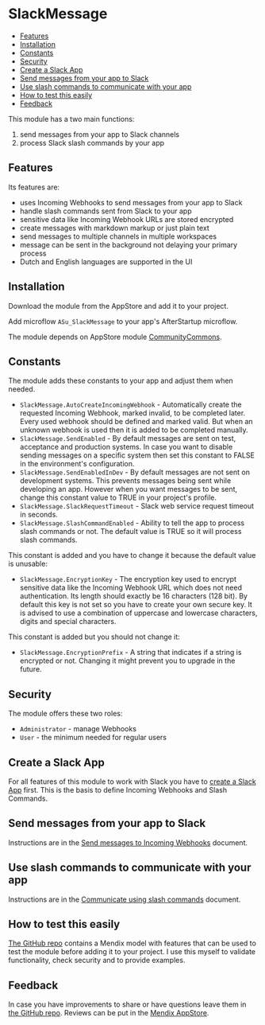# SlackMessage

- [Features](#features)
- [Installation](#installation)
- [Constants](#constants)
- [Security](#security)
- [Create a Slack App](#create-a-slack-app)
- [Send messages from your app to Slack](#send-messages-from-your-app-to-slack)
- [Use slash commands to communicate with your app](#use-slash-commands-to-communicate-with-your-app)
- [How to test this easily](#how-to-test-this-easily)
- [Feedback](#feedback)

This module has a two main functions:

1. send messages from your app to Slack channels
2. process Slack slash commands by your app

## Features

Its features are:

- uses Incoming Webhooks to send messages from your app to Slack
- handle slash commands sent from Slack to your app
- sensitive data like Incoming Webhook URLs are stored encrypted
- create messages with markdown markup or just plain text
- send messages to multiple channels in multiple workspaces
- message can be sent in the background not delaying your primary process
- Dutch and English languages are supported in the UI

## Installation

Download the module from the AppStore and add it to your project.

Add microflow `ASu_SlackMessage` to your app's AfterStartup microflow.

The module depends on AppStore module [CommunityCommons](https://appstore.home.mendix.com/link/app/170/).

## Constants

The module adds these constants to your app and adjust them when needed.

- `SlackMessage.AutoCreateIncomingWebhook` - Automatically create the requested Incoming Webhook, marked invalid, to be completed later. Every used webhook should be defined and marked valid. But when an unknown webhook is used then it is added to be completed manually.
- `SlackMessage.SendEnabled` - By default messages are sent on test, acceptance and production systems. In case you want to disable sending messages on a specific system then set this constant to FALSE in the environment's configuration.
- `SlackMessage.SendEnabledInDev` - By default messages are not sent on development systems. This prevents messages being sent while developing an app. However when you want messages to be sent, change this constant value to TRUE in your project's profile.
- `SlackMessage.SlackRequestTimeout` - Slack web service request timeout in seconds.
- `SlackMessage.SlashCommandEnabled` - Ability to tell the app to process slash commands or not. The default value is TRUE so it will process slash commands.

This constant is added and you have to change it because the default value is unusable:

- `SlackMessage.EncryptionKey` - The encryption key used to encrypt sensitive data like the Incoming Webhook URL which does not need authentication. Its length should exactly be 16 characters (128 bit). By default this key is not set so you have to create your own secure key. It is advised to use a combination of uppercase and lowercase characters, digits and special characters.

This constant is added but you should not change it:

- `SlackMessage.EncryptionPrefix` - A string that indicates if a string is encrypted or not. Changing it might prevent you to upgrade in the future.

## Security

The module offers these two roles:

- `Administrator` - manage Webhooks
- `User` - the minimum needed for regular users

## Create a Slack App

For all features of this module to work with Slack you have to [create a Slack App](https://api.slack.com/start) first. This is the basis to define Incoming Webhooks and Slash Commands.

## Send messages from your app to Slack

Instructions are in the [Send messages to Incoming Webhooks](https://github.com/ppoetsma/SlackMessage/blob/master/doc/send-incoming-webhook.md) document.

## Use slash commands to communicate with your app

Instructions are in the [Communicate using slash commands](https://github.com/ppoetsma/SlackMessage/blob/master/doc/communicate-slash-command.md) document.

## How to test this easily

[The GitHub repo](https://github.com/ppoetsma/SlackMessage) contains a Mendix model with features that can be used to test the module before adding it to your project. I use this myself to validate functionality, check security and to provide examples.

## Feedback

In case you have improvements to share or have questions leave them in [the GitHub repo](https://github.com/ppoetsma/SlackMessage/issues). Reviews can be put in the [Mendix AppStore](https://appstore.home.mendix.com/link/app/112818/).
